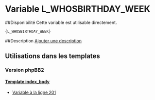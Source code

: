 # Variable L_WHOSBIRTHDAY_WEEK

##Disponibilité
Cette variable est utilisable directement.

```html
{L_WHOSBIRTHDAY_WEEK}
```

##Description
[Ajouter une description](https://fa-tvars.appspot.com/var/L_WHOSBIRTHDAY_WEEK)

## Utilisations dans les templates

### Version phpBB2

#### [Template index_body](subsilver/index_body.md#readme)
* [Variable &agrave; la ligne 201](../subsilver/index_body.tpl#L201)